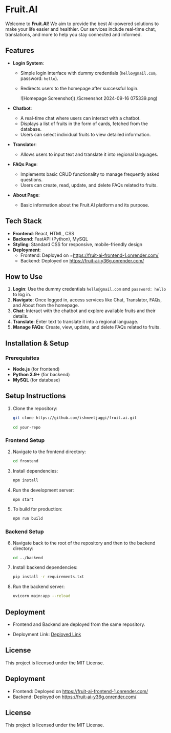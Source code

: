 # Fruit.AI

Welcome to **Fruit.AI**! We aim to provide the best AI-powered solutions to make your life easier and healthier. Our services include real-time chat, translations, and more to help you stay connected and informed.

## Features

- **Login System**: 
  - Simple login interface with dummy credentials (`hello@gmail.com`, password: `hello`).
  - Redirects users to the homepage after successful login.
  
    ![Homepage Screenshot](./Screenshot 2024-09-16 075339.png)
    

- **Chatbot**: 
  - A real-time chat where users can interact with a chatbot.
  - Displays a list of fruits in the form of cards, fetched from the database.
  - Users can select individual fruits to view detailed information.

- **Translator**: 
  - Allows users to input text and translate it into regional languages.

- **FAQs Page**: 
  - Implements basic CRUD functionality to manage frequently asked questions.
  - Users can create, read, update, and delete FAQs related to fruits.

- **About Page**: 
  - Basic information about the Fruit.AI platform and its purpose.

## Tech Stack

- **Frontend**: React, HTML, CSS
- **Backend**: FastAPI (Python), MySQL
- **Styling**: Standard CSS for responsive, mobile-friendly design
- **Deployment**: 
  - Frontend: Deployed on =https://fruit-ai-frontend-1.onrender.com/
  - Backend: Deployed on https://fruit-ai-y36g.onrender.com/

## How to Use

1. **Login**: Use the dummy credentials `hello@gmail.com` and `password: hello` to log in.
2. **Navigate**: Once logged in, access services like Chat, Translator, FAQs, and About from the homepage.
3. **Chat**: Interact with the chatbot and explore available fruits and their details.
4. **Translate**: Enter text to translate it into a regional language.
5. **Manage FAQs**: Create, view, update, and delete FAQs related to fruits.

## Installation & Setup

### Prerequisites

- **Node.js** (for frontend)
- **Python 3.9+** (for backend)
- **MySQL** (for database)

## Setup Instructions

1. Clone the repository:

    ```bash
    git clone https://github.com/ishmeetjaggi/fruit.ai.git
  
    cd your-repo
    ```

### Frontend Setup

2. Navigate to the frontend directory:

    ```bash
    cd frontend
    ```

3. Install dependencies:

    ```bash
    npm install
    ```

4. Run the development server:

    ```bash
    npm start
    ```

5. To build for production:

    ```bash
    npm run build
    ```

### Backend Setup

6. Navigate back to the root of the repository and then to the backend directory:

    ```bash
    cd ../backend
    ```

7. Install backend dependencies:

    ```bash
    pip install -r requirements.txt
    ```

8. Run the backend server:

    ```bash
    uvicorn main:app --reload
    ```

## Deployment

- Frontend and Backend are deployed from the same repository.

- Deployment Link: [Deployed Link](#add-link-here)

## License

This project is licensed under the MIT License.

## Deployment

- Frontend: Deployed on https://fruit-ai-frontend-1.onrender.com/
- Backend: Deployed on https://fruit-ai-y36g.onrender.com/
## License

This project is licensed under the MIT License.









